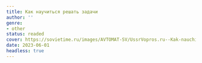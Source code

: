 ```yaml
---
title: Как научиться решать задачи
author: ''
genre:
- other
status: readed
cover: https://sovietime.ru/images/AVTOMAT-SV/UssrVopros.ru--Kak-nauchitsia-reshat-zadachi-1984_001_57d7e.jpg
date: 2023-06-01
headless: true
---
```


